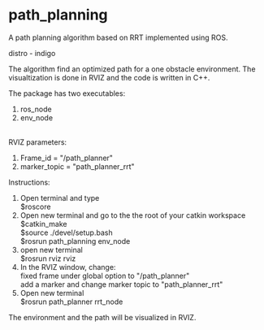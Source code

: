 # path_planning
A path planning algorithm based on RRT implemented using ROS.

distro - indigo <br  />

The algorithm find an optimized path for a one obstacle environment. The visualtization is done in RVIZ and the code is written in C++.  <br  />

The package has two executables: <br  />
1. ros_node <br  />
2. env_node <br  /><br  />

RVIZ parameters:  <br  />
1. Frame_id = "/path_planner"  <br  />
2. marker_topic = "path_planner_rrt"  <br  />

Instructions:  <br  />

1. Open terminal and type  <br  />
  $roscore  <br  />
2. Open new terminal and go to the the root of your catkin workspace  <br  />
  $catkin_make  <br  />
  $source ./devel/setup.bash  <br  />
  $rosrun path_planning env_node  <br  />
3. open new terminal  <br  />
  $rosrun rviz rviz  <br  />
4. In the RVIZ window, change:  <br  />
  fixed frame under global option to "/path_planner"  <br  />
  add a marker and change marker topic to "path_planner_rrt"  <br  />
5. Open new terminal  <br  />
  $rosrun path_planner rrt_node  <br  />

The environment and the path will be visualized in RVIZ.   <br  />

